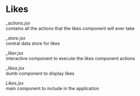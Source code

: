Likes
===

*_actions.jsx*  
	contains all the actions that the likes component will ever take

*_store.jsx*  
	central data store for likes

*_liker.jsx*  
	interactive component to execute the likes component actions

*_likes.jsx*  
	dumb component to display likes

*Likes.jsx*  
	main component to include in the application
